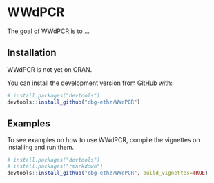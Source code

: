 
<!-- README.md is generated from README.Rmd. Please edit that file -->

# WWdPCR

<!-- badges: start -->
<!-- badges: end -->

The goal of WWdPCR is to …

## Installation

WWdPCR is not yet on CRAN.

You can install the development version from
[GitHub](https://github.com/) with:

``` r
# install.packages("devtools")
devtools::install_github("cbg-ethz/WWdPCR")
```

## Examples

To see examples on how to use WWdPCR, compile the vignettes on
installing and run them.

``` r
# install.packages("devtools")
# install.packages("rmarkdown")
devtools::install_github("cbg-ethz/WWdPCR", build_vignettes=TRUE)
```
